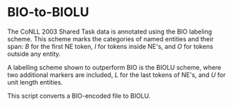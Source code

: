 # BIO-to-BIOLU

The CoNLL 2003 Shared Task data is annotated using the BIO labeling scheme. This scheme marks the categories of named entities and their span: _B_ for the first NE token, _I_ for tokens inside NE's, and _O_ for tokens outside any entity. 

A labelling scheme shown to outperform BIO is the BIOLU scheme, where two additional markers are included, _L_ for the last tokens of NE's, and _U_ for unit length entities.

This script converts a BIO-encoded file to BIOLU.
